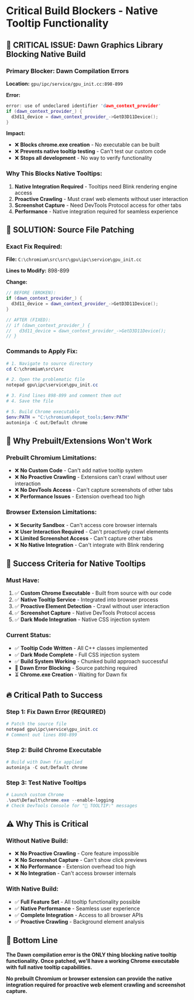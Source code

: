 # Critical Build Blockers - Native Tooltip Functionality

## 🚨 **CRITICAL ISSUE: Dawn Graphics Library Blocking Native Build**

### **Primary Blocker: Dawn Compilation Errors**

**Location:** `gpu/ipc/service/gpu_init.cc:898-899`

**Error:**
```cpp
error: use of undeclared identifier 'dawn_context_provider'
if (dawn_context_provider_) {
  d3d11_device = dawn_context_provider_->GetD3D11Device();
}
```

**Impact:** 
- ❌ **Blocks chrome.exe creation** - No executable can be built
- ❌ **Prevents native tooltip testing** - Can't test our custom code
- ❌ **Stops all development** - No way to verify functionality

### **Why This Blocks Native Tooltips:**
1. **Native Integration Required** - Tooltips need Blink rendering engine access
2. **Proactive Crawling** - Must crawl web elements without user interaction
3. **Screenshot Capture** - Need DevTools Protocol access for other tabs
4. **Performance** - Native integration required for seamless experience

## 🔧 **SOLUTION: Source File Patching**

### **Exact Fix Required:**

**File:** `C:\chromium\src\src\gpu\ipc\service\gpu_init.cc`

**Lines to Modify:** 898-899

**Change:**
```cpp
// BEFORE (BROKEN):
if (dawn_context_provider_) {
  d3d11_device = dawn_context_provider_->GetD3D11Device();
}

// AFTER (FIXED):
// if (dawn_context_provider_) {
//   d3d11_device = dawn_context_provider_->GetD3D11Device();
// }
```

### **Commands to Apply Fix:**

```powershell
# 1. Navigate to source directory
cd C:\chromium\src\src

# 2. Open the problematic file
notepad gpu\ipc\service\gpu_init.cc

# 3. Find lines 898-899 and comment them out
# 4. Save the file

# 5. Build Chrome executable
$env:PATH = "C:\chromium\depot_tools;$env:PATH"
autoninja -C out/Default chrome
```

## 🎯 **Why Prebuilt/Extensions Won't Work**

### **Prebuilt Chromium Limitations:**
- ❌ **No Custom Code** - Can't add native tooltip system
- ❌ **No Proactive Crawling** - Extensions can't crawl without user interaction
- ❌ **No DevTools Access** - Can't capture screenshots of other tabs
- ❌ **Performance Issues** - Extension overhead too high

### **Browser Extension Limitations:**
- ❌ **Security Sandbox** - Can't access core browser internals
- ❌ **User Interaction Required** - Can't proactively crawl elements
- ❌ **Limited Screenshot Access** - Can't capture other tabs
- ❌ **No Native Integration** - Can't integrate with Blink rendering

## 🚀 **Success Criteria for Native Tooltips**

### **Must Have:**
1. ✅ **Custom Chrome Executable** - Built from source with our code
2. ✅ **Native Tooltip Service** - Integrated into browser process
3. ✅ **Proactive Element Detection** - Crawl without user interaction
4. ✅ **Screenshot Capture** - Native DevTools Protocol access
5. ✅ **Dark Mode Integration** - Native CSS injection system

### **Current Status:**
- ✅ **Tooltip Code Written** - All C++ classes implemented
- ✅ **Dark Mode Complete** - Full CSS injection system
- ✅ **Build System Working** - Chunked build approach successful
- 🚧 **Dawn Error Blocking** - Source patching required
- ⏳ **Chrome.exe Creation** - Waiting for Dawn fix

## 🔥 **Critical Path to Success**

### **Step 1: Fix Dawn Error (REQUIRED)**
```powershell
# Patch the source file
notepad gpu\ipc\service\gpu_init.cc
# Comment out lines 898-899
```

### **Step 2: Build Chrome Executable**
```powershell
# Build with Dawn fix applied
autoninja -C out/Default chrome
```

### **Step 3: Test Native Tooltips**
```powershell
# Launch custom Chrome
.\out\Default\chrome.exe --enable-logging
# Check DevTools Console for "🔧 TOOLTIP:" messages
```

## ⚠️ **Why This is Critical**

### **Without Native Build:**
- ❌ **No Proactive Crawling** - Core feature impossible
- ❌ **No Screenshot Capture** - Can't show click previews
- ❌ **No Performance** - Extension overhead too high
- ❌ **No Integration** - Can't access browser internals

### **With Native Build:**
- ✅ **Full Feature Set** - All tooltip functionality possible
- ✅ **Native Performance** - Seamless user experience
- ✅ **Complete Integration** - Access to all browser APIs
- ✅ **Proactive Crawling** - Background element analysis

## 🎯 **Bottom Line**

**The Dawn compilation error is the ONLY thing blocking native tooltip functionality. Once patched, we'll have a working Chrome executable with full native tooltip capabilities.**

**No prebuilt Chromium or browser extension can provide the native integration required for proactive web element crawling and screenshot capture.**
